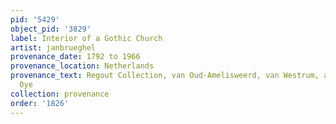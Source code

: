 ```yaml
---
pid: '5429'
object_pid: '3829'
label: Interior of a Gothic Church
artist: janbrueghel
provenance_date: 1792 to 1966
provenance_location: Netherlands
provenance_text: Regout Collection, van Oud-Amelisweerd, van Westrum, and Smits van
  Oye
collection: provenance
order: '1826'
---
```

